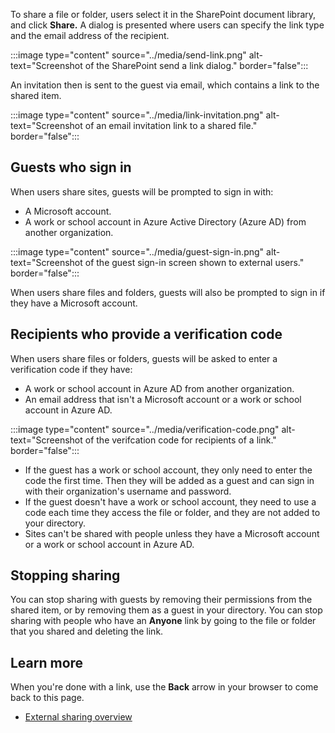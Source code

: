 To share a file or folder, users select it in the SharePoint document library, and click **Share.** A dialog is presented where users can specify the link type and the email address of the recipient.

:::image type="content" source="../media/send-link.png" alt-text="Screenshot of the SharePoint send a link dialog." border="false":::

An invitation then is sent to the guest via email, which contains a link to the shared item.

:::image type="content" source="../media/link-invitation.png" alt-text="Screenshot of an email invitation link to a shared file." border="false":::

## Guests who sign in

When users share sites, guests will be prompted to sign in with:

- A Microsoft account.
- A work or school account in Azure Active Directory (Azure AD) from another organization.

:::image type="content" source="../media/guest-sign-in.png" alt-text="Screenshot of the guest sign-in screen shown to external users." border="false":::

When users share files and folders, guests will also be prompted to sign in if they have a Microsoft account.

## Recipients who provide a verification code

When users share files or folders, guests will be asked to enter a verification code if they have:

- A work or school account in Azure AD from another organization.
- An email address that isn't a Microsoft account or a work or school account in Azure AD.

:::image type="content" source="../media/verification-code.png" alt-text="Screenshot of the verifcation code for recipients of a link." border="false":::

- If the guest has a work or school account, they only need to enter the code the first time. Then they will be added as a guest and can sign in with their organization's username and password.
- If the guest doesn't have a work or school account, they need to use a code each time they access the file or folder, and they are not added to your directory.
- Sites can't be shared with people unless they have a Microsoft account or a work or school account in Azure AD.

## Stopping sharing

You can stop sharing with guests by removing their permissions from the shared item, or by removing them as a guest in your directory. You can stop sharing with people who have an **Anyone** link by going to the file or folder that you shared and deleting the link.
## Learn more

When you're done with a link, use the **Back** arrow in your browser to come back to this page.

- [External sharing overview](/sharepoint/external-sharing-overview)

